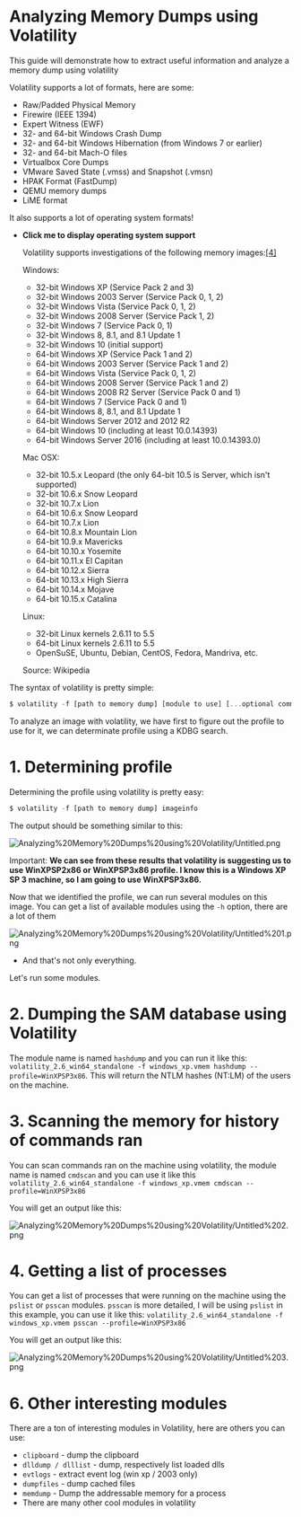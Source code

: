 # Analyzing Memory Dumps using Volatility

This guide will demonstrate how to extract useful information and analyze a memory dump using volatility

Volatility supports a lot of formats, here are some:

- Raw/Padded Physical Memory
- Firewire (IEEE 1394)
- Expert Witness (EWF)
- 32- and 64-bit Windows Crash Dump
- 32- and 64-bit Windows Hibernation (from Windows 7 or earlier)
- 32- and 64-bit Mach-O files
- Virtualbox Core Dumps
- VMware Saved State (.vmss) and Snapshot (.vmsn)
- HPAK Format (FastDump)
- QEMU memory dumps
- LiME format

It also supports a lot of operating system formats!

- **Click me to display operating system support**

    Volatility supports investigations of the following memory images:[[4]](https://en.wikipedia.org/wiki/Volatility_(memory_forensics)#cite_note-4)

    Windows:

    - 32-bit Windows XP (Service Pack 2 and 3)
    - 32-bit Windows 2003 Server (Service Pack 0, 1, 2)
    - 32-bit Windows Vista (Service Pack 0, 1, 2)
    - 32-bit Windows 2008 Server (Service Pack 1, 2)
    - 32-bit Windows 7 (Service Pack 0, 1)
    - 32-bit Windows 8, 8.1, and 8.1 Update 1
    - 32-bit Windows 10 (initial support)
    - 64-bit Windows XP (Service Pack 1 and 2)
    - 64-bit Windows 2003 Server (Service Pack 1 and 2)
    - 64-bit Windows Vista (Service Pack 0, 1, 2)
    - 64-bit Windows 2008 Server (Service Pack 1 and 2)
    - 64-bit Windows 2008 R2 Server (Service Pack 0 and 1)
    - 64-bit Windows 7 (Service Pack 0 and 1)
    - 64-bit Windows 8, 8.1, and 8.1 Update 1
    - 64-bit Windows Server 2012 and 2012 R2
    - 64-bit Windows 10 (including at least 10.0.14393)
    - 64-bit Windows Server 2016 (including at least 10.0.14393.0)

    Mac OSX:

    - 32-bit 10.5.x Leopard (the only 64-bit 10.5 is Server, which isn't supported)
    - 32-bit 10.6.x Snow Leopard
    - 32-bit 10.7.x Lion
    - 64-bit 10.6.x Snow Leopard
    - 64-bit 10.7.x Lion
    - 64-bit 10.8.x Mountain Lion
    - 64-bit 10.9.x Mavericks
    - 64-bit 10.10.x Yosemite
    - 64-bit 10.11.x El Capitan
    - 64-bit 10.12.x Sierra
    - 64-bit 10.13.x High Sierra
    - 64-bit 10.14.x Mojave
    - 64-bit 10.15.x Catalina

    Linux:

    - 32-bit Linux kernels 2.6.11 to 5.5
    - 64-bit Linux kernels 2.6.11 to 5.5
    - OpenSuSE, Ubuntu, Debian, CentOS, Fedora, Mandriva, etc.

    Source: Wikipedia

The syntax of volatility is pretty simple:

```jsx
$ volatility -f [path to memory dump] [module to use] [...optional commands, module specific]
```

To analyze an image with volatility, we have first to figure out the profile to use for it, we can determinate profile using a KDBG search.

# 1. Determining profile

Determining the profile using volatility is pretty easy:

```jsx
$ volatility -f [path to memory dump] imageinfo
```

The output should be something similar to this:

![Analyzing%20Memory%20Dumps%20using%20Volatility/Untitled.png](Analyzing%20Memory%20Dumps%20using%20Volatility/Untitled.png)

Important: **We can see from these results that volatility is suggesting us to use WinXPSP2x86 or WinXPSP3x86 profile. I know this is a Windows XP SP 3 machine, so I am going to use WinXPSP3x86.**

Now that we identified the profile, we can run several modules on this image. You can get a list of available modules using the `-h` option, there are a lot of them

![Analyzing%20Memory%20Dumps%20using%20Volatility/Untitled%201.png](Analyzing%20Memory%20Dumps%20using%20Volatility/Untitled%201.png)

- And that's not only everything.

Let's run some modules.

# 2. Dumping the SAM database using Volatility

The module name is named `hashdump` and you can run it like this: `volatility_2.6_win64_standalone -f windows_xp.vmem hashdump --profile=WinXPSP3x86`. This will return the NTLM hashes (NT:LM) of the users on the machine.

# 3. Scanning the memory for history of commands ran

You can scan commands ran on the machine using volatility, the module name is named `cmdscan` and you can use it like this `volatility_2.6_win64_standalone -f windows_xp.vmem cmdscan --profile=WinXPSP3x86`

You will get an output like this:

![Analyzing%20Memory%20Dumps%20using%20Volatility/Untitled%202.png](Analyzing%20Memory%20Dumps%20using%20Volatility/Untitled%202.png)

# 4. Getting a list of processes

You can get a list of processes that were running on the machine using the `pslist` or `psscan` modules. `psscan` is more detailed, I will be using `pslist` in this example, you can use it like this: `volatility_2.6_win64_standalone -f windows_xp.vmem psscan --profile=WinXPSP3x86`

You will get an output like this:

![Analyzing%20Memory%20Dumps%20using%20Volatility/Untitled%203.png](Analyzing%20Memory%20Dumps%20using%20Volatility/Untitled%203.png)

# 6. Other interesting modules

There are a ton of interesting modules in Volatility, here are others you can use:

- `clipboard` - dump the clipboard
- `dlldump / dlllist` - dump, respectively list loaded dlls
- `evtlogs` - extract event log (win xp / 2003 only)
- `dumpfiles` - dump cached files
- `memdump` - Dump the addressable memory for a process
- There are many other cool modules in volatility